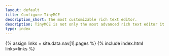 ```yaml
---
layout: default
title: Configure TinyMCE
description_short: The most customizable rich text editor.
description: TinyMCE is not only the most advanced rich text editor it's also the most customizable.
type: index
---
```

{% assign links = site.data.nav[1].pages %}
{% include index.html links=links %}
